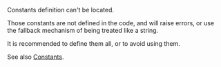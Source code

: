 Constants definition can't be located.

Those constants are not defined in the code, and will raise errors, or use the fallback mechanism of being treated like a string. 

<?php

const A = 1;
define('B', 2);

// here, C is not defined in the code and is reported
echo A.B.C;

?>

It is recommended to define them all, or to avoid using them.

See also [Constants](http://php.net/manual/en/language.constants.php).

